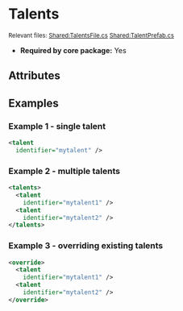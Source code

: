# Talents

<sup>Relevant files: [Shared:TalentsFile.cs](https://github.com/Regalis11/Barotrauma/blob/master/Barotrauma/BarotraumaShared/SharedSource/ContentManagement/ContentFile/TalentsFile.cs) [Shared:TalentPrefab.cs](https://github.com/Regalis11/Barotrauma/blob/master/Barotrauma/BarotraumaShared/SharedSource/Characters/Talents/TalentPrefab.cs)</sup>

- **Required by core package:** Yes

## Attributes



## Examples

### Example 1 - single talent

```xml
<talent
  identifier="mytalent" />
```

### Example 2 - multiple talents

```xml
<talents>
  <talent
    identifier="mytalent1" />
  <talent
    identifier="mytalent2" />
</talents>
```

### Example 3 - overriding existing talents

```xml
<override>
  <talent
    identifier="mytalent1" />
  <talent
    identifier="mytalent2" />
</override>
```

